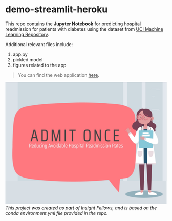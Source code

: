 # demo-streamlit-heroku
This repo contains the **Jupyter Notebook** for predicting hospital readmission for patients with diabetes using the dataset from [UCI Machine Learning Repository](https://archive.ics.uci.edu/ml/datasets/diabetes+130-us+hospitals+for+years+1999-2008).

Additional relevant files include: 
1. app.py
2. pickled model
3. figures related to the app

> You can find the web application [here](https://admit-once.herokuapp.com/).

![Test Image 1](icon2.png)
_This project was created as part of Insight Fellows, and is based on the conda environment.yml file provided in the repo._



